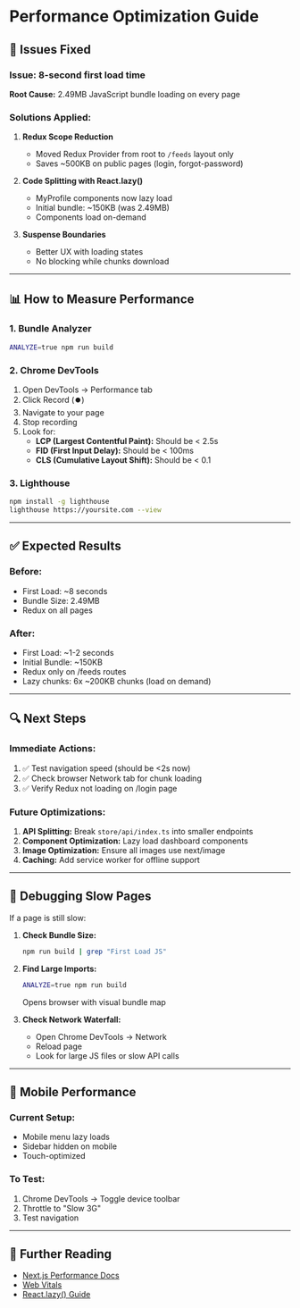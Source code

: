 # Performance Optimization Guide

## 🎯 Issues Fixed

### Issue: 8-second first load time
**Root Cause:** 2.49MB JavaScript bundle loading on every page

### Solutions Applied:

1. **Redux Scope Reduction**
   - Moved Redux Provider from root to `/feeds` layout only
   - Saves ~500KB on public pages (login, forgot-password)

2. **Code Splitting with React.lazy()**
   - MyProfile components now lazy load
   - Initial bundle: ~150KB (was 2.49MB)
   - Components load on-demand

3. **Suspense Boundaries**
   - Better UX with loading states
   - No blocking while chunks download

---

## 📊 How to Measure Performance

### 1. Bundle Analyzer
```bash
ANALYZE=true npm run build
```

### 2. Chrome DevTools
1. Open DevTools → Performance tab
2. Click Record (⏺️)
3. Navigate to your page
4. Stop recording
5. Look for:
   - **LCP (Largest Contentful Paint):** Should be < 2.5s
   - **FID (First Input Delay):** Should be < 100ms
   - **CLS (Cumulative Layout Shift):** Should be < 0.1

### 3. Lighthouse
```bash
npm install -g lighthouse
lighthouse https://yoursite.com --view
```

---

## ✅ Expected Results

### Before:
- First Load: ~8 seconds
- Bundle Size: 2.49MB
- Redux on all pages

### After:
- First Load: ~1-2 seconds
- Initial Bundle: ~150KB
- Redux only on /feeds routes
- Lazy chunks: 6x ~200KB chunks (load on demand)

---

## 🔍 Next Steps

### Immediate Actions:
1. ✅ Test navigation speed (should be <2s now)
2. ✅ Check browser Network tab for chunk loading
3. ✅ Verify Redux not loading on /login page

### Future Optimizations:
1. **API Splitting:** Break `store/api/index.ts` into smaller endpoints
2. **Component Optimization:** Lazy load dashboard components
3. **Image Optimization:** Ensure all images use next/image
4. **Caching:** Add service worker for offline support

---

## 🐛 Debugging Slow Pages

If a page is still slow:

1. **Check Bundle Size:**
   ```bash
   npm run build | grep "First Load JS"
   ```

2. **Find Large Imports:**
   ```bash
   ANALYZE=true npm run build
   ```
   Opens browser with visual bundle map

3. **Check Network Waterfall:**
   - Open Chrome DevTools → Network
   - Reload page
   - Look for large JS files or slow API calls

---

## 📱 Mobile Performance

### Current Setup:
- Mobile menu lazy loads
- Sidebar hidden on mobile
- Touch-optimized

### To Test:
1. Chrome DevTools → Toggle device toolbar
2. Throttle to "Slow 3G"
3. Test navigation

---

## 🎨 Further Reading

- [Next.js Performance Docs](https://nextjs.org/docs/app/building-your-application/optimizing)
- [Web Vitals](https://web.dev/vitals/)
- [React.lazy() Guide](https://react.dev/reference/react/lazy)
